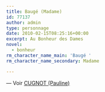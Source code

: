```yaml
---
title: Baugé (Madame)
id: 77137
author: admin
type: personnage
date: 2010-02-15T08:25:16+00:00
excerpt: Au Bonheur des Dames
novel:
  - bonheur
rm_character_name_main: 'Baugé '
rm_character_name_secondary: Madame

---
```

— Voir [CUGNOT (Pauline)][1]

 [1]: http://